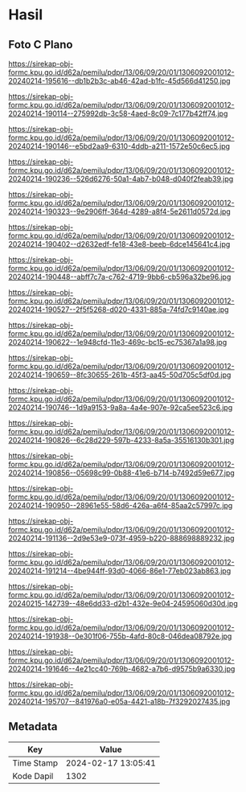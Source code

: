 # Hasil

## Foto C Plano

https://sirekap-obj-formc.kpu.go.id/d62a/pemilu/pdpr/13/06/09/20/01/1306092001012-20240214-195616--db1b2b3c-ab46-42ad-b1fc-45d566d41250.jpg

https://sirekap-obj-formc.kpu.go.id/d62a/pemilu/pdpr/13/06/09/20/01/1306092001012-20240214-190114--275992db-3c58-4aed-8c09-7c177b42ff74.jpg

https://sirekap-obj-formc.kpu.go.id/d62a/pemilu/pdpr/13/06/09/20/01/1306092001012-20240214-190146--e5bd2aa9-6310-4ddb-a211-1572e50c6ec5.jpg

https://sirekap-obj-formc.kpu.go.id/d62a/pemilu/pdpr/13/06/09/20/01/1306092001012-20240214-190236--526d6276-50a1-4ab7-b048-d040f2feab39.jpg

https://sirekap-obj-formc.kpu.go.id/d62a/pemilu/pdpr/13/06/09/20/01/1306092001012-20240214-190323--9e2906ff-364d-4289-a8f4-5e2611d0572d.jpg

https://sirekap-obj-formc.kpu.go.id/d62a/pemilu/pdpr/13/06/09/20/01/1306092001012-20240214-190402--d2632edf-fe18-43e8-beeb-6dce145641c4.jpg

https://sirekap-obj-formc.kpu.go.id/d62a/pemilu/pdpr/13/06/09/20/01/1306092001012-20240214-190448--abff7c7a-c762-4719-9bb6-cb596a32be96.jpg

https://sirekap-obj-formc.kpu.go.id/d62a/pemilu/pdpr/13/06/09/20/01/1306092001012-20240214-190527--2f5f5268-d020-4331-885a-74fd7c9140ae.jpg

https://sirekap-obj-formc.kpu.go.id/d62a/pemilu/pdpr/13/06/09/20/01/1306092001012-20240214-190622--1e948cfd-11e3-469c-bc15-ec75367a1a98.jpg

https://sirekap-obj-formc.kpu.go.id/d62a/pemilu/pdpr/13/06/09/20/01/1306092001012-20240214-190659--8fc30655-261b-45f3-aa45-50d705c5df0d.jpg

https://sirekap-obj-formc.kpu.go.id/d62a/pemilu/pdpr/13/06/09/20/01/1306092001012-20240214-190746--1d9a9153-9a8a-4a4e-907e-92ca5ee523c6.jpg

https://sirekap-obj-formc.kpu.go.id/d62a/pemilu/pdpr/13/06/09/20/01/1306092001012-20240214-190826--6c28d229-597b-4233-8a5a-35516130b301.jpg

https://sirekap-obj-formc.kpu.go.id/d62a/pemilu/pdpr/13/06/09/20/01/1306092001012-20240214-190856--05698c99-0b88-41e6-b714-b7492d59e677.jpg

https://sirekap-obj-formc.kpu.go.id/d62a/pemilu/pdpr/13/06/09/20/01/1306092001012-20240214-190950--28961e55-58d6-426a-a6f4-85aa2c57997c.jpg

https://sirekap-obj-formc.kpu.go.id/d62a/pemilu/pdpr/13/06/09/20/01/1306092001012-20240214-191136--2d9e53e9-073f-4959-b220-888698889232.jpg

https://sirekap-obj-formc.kpu.go.id/d62a/pemilu/pdpr/13/06/09/20/01/1306092001012-20240214-191214--4be944ff-93d0-4066-86e1-77eb023ab863.jpg

https://sirekap-obj-formc.kpu.go.id/d62a/pemilu/pdpr/13/06/09/20/01/1306092001012-20240215-142739--48e6dd33-d2b1-432e-9e04-24595060d30d.jpg

https://sirekap-obj-formc.kpu.go.id/d62a/pemilu/pdpr/13/06/09/20/01/1306092001012-20240214-191938--0e301f06-755b-4afd-80c8-046dea08792e.jpg

https://sirekap-obj-formc.kpu.go.id/d62a/pemilu/pdpr/13/06/09/20/01/1306092001012-20240214-191646--4e21cc40-769b-4682-a7b6-d9575b9a6330.jpg

https://sirekap-obj-formc.kpu.go.id/d62a/pemilu/pdpr/13/06/09/20/01/1306092001012-20240214-195707--841976a0-e05a-4421-a18b-7f3292027435.jpg


## Metadata

| Key        | Value               |
| ---------- | ------------------- |
| Time Stamp | 2024-02-17 13:05:41 |
| Kode Dapil | 1302                |



